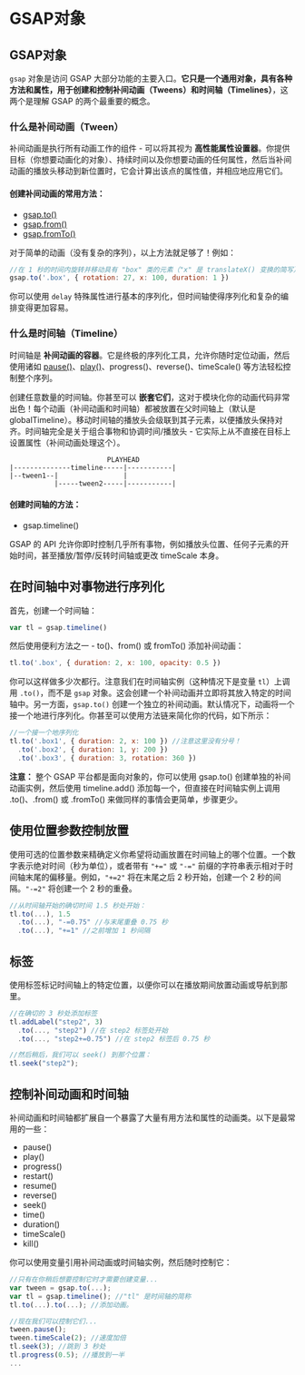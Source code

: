 # GSAP对象

## GSAP对象

`gsap` 对象是访问 GSAP 大部分功能的主要入口。**它只是一个通用对象，具有各种方法和属性，用于创建和控制补间动画（Tweens）和时间轴（Timelines）**，这两个是理解 GSAP 的两个最重要的概念。



### 什么是补间动画（Tween）

补间动画是执行所有动画工作的组件 - 可以将其视为 **高性能属性设置器**。你提供目标（你想要动画化的对象）、持续时间以及你想要动画的任何属性，然后当补间动画的播放头移动到新位置时，它会计算出该点的属性值，并相应地应用它们。

#### 创建补间动画的常用方法：

- [gsap.to()](/docs/前端/工具库/Gsap/基础/gsap/methods/23.to())
- [gsap.from()](/docs/前端/工具库/Gsap/基础/gsap/methods/07.from())
- [gsap.fromTo()](/docs/前端/工具库/Gsap/基础/gsap/methods/06.fromTo())

对于简单的动画（没有复杂的序列），以上方法就足够了！例如：

```javascript
//在 1 秒的时间内旋转并移动具有 "box" 类的元素（"x" 是 translateX() 变换的简写）。
gsap.to('.box', { rotation: 27, x: 100, duration: 1 })
```

<MyIframe height="383" style="width: 100%;" scrolling="no" title="GSAP Basic Tween" src="https://codepen.io/2235762265/embed/PwqYNPN?default-tab=js%2Cresult&theme-id=41164" frameborder="no" loading="lazy" allowtransparency="true" allowfullscreen="true" >
</MyIframe>

你可以使用 `delay` 特殊属性进行基本的序列化，但时间轴使得序列化和复杂的编排变得更加容易。

### 什么是时间轴（Timeline）

时间轴是 **补间动画的容器**。它是终极的序列化工具，允许你随时定位动画，然后使用诸如 [pause()](/docs/前端/工具库/Gsap/基础/Tween/methods/10.pause())、[play()](/docs/前端/工具库/Gsap/基础/Tween/methods/12.play())、progress()、reverse()、timeScale() 等方法轻松控制整个序列。

创建任意数量的时间轴。你甚至可以 **嵌套它们**，这对于模块化你的动画代码非常出色！每个动画（补间动画和时间轴）都被放置在父时间轴上（默认是 globalTimeline）。移动时间轴的播放头会级联到其子元素，以便播放头保持对齐。时间轴完全是关于组合事物和协调时间/播放头 - 它实际上从不直接在目标上设置属性（补间动画处理这个）。

```
                        PLAYHEAD
|--------------timeline-----|-----------|
|--tween1--|                |
           |-----tween2-----|-----------|

```

#### 创建时间轴的方法：

- gsap.timeline()

GSAP 的 API 允许你即时控制几乎所有事物，例如播放头位置、任何子元素的开始时间，甚至播放/暂停/反转时间轴或更改 timeScale 本身。

## 在时间轴中对事物进行序列化

首先，创建一个时间轴：

```javascript
var tl = gsap.timeline()
```

然后使用便利方法之一 - to()、from() 或 fromTo() 添加补间动画：

```javascript
tl.to('.box', { duration: 2, x: 100, opacity: 0.5 })
```

你可以这样做多少次都行。注意我们在时间轴实例（这种情况下是变量 `tl`）上调用 `.to()`，而不是 `gsap` 对象。这会创建一个补间动画并立即将其放入特定的时间轴中。另一方面，`gsap.to()` 创建一个独立的补间动画。默认情况下，动画将一个接一个地进行序列化。你甚至可以使用方法链来简化你的代码，如下所示：

```javascript
//一个接一个地序列化
tl.to('.box1', { duration: 2, x: 100 }) //注意这里没有分号！
  .to('.box2', { duration: 1, y: 200 })
  .to('.box3', { duration: 3, rotation: 360 })
```

**注意：** 整个 GSAP 平台都是面向对象的，你可以使用 gsap.to() 创建单独的补间动画实例，然后使用 timeline.add() 添加每一个，但直接在时间轴实例上调用 .to()、.from() 或 .fromTo() 来做同样的事情会更简单，步骤更少。

## 使用位置参数控制放置

使用可选的位置参数来精确定义你希望将动画放置在时间轴上的哪个位置。一个数字表示绝对时间（秒为单位），或者带有 `"+="` 或 `"-="` 前缀的字符串表示相对于时间轴末尾的偏移量。例如，`"+=2"` 将在末尾之后 2 秒开始，创建一个 2 秒的间隔。`"-=2"` 将创建一个 2 秒的重叠。

```javascript
//从时间轴开始的确切时间 1.5 秒处开始：
tl.to(...), 1.5
  .to(...), "-=0.75" //与末尾重叠 0.75 秒
  .to(...), "+=1" //之前增加 1 秒间隔

```

## 标签

使用标签标记时间轴上的特定位置，以便你可以在播放期间放置动画或导航到那里。

```javascript
//在确切的 3 秒处添加标签
tl.addLabel("step2", 3)
  .to(..., "step2") //在 step2 标签处开始
  .to(..., "step2+=0.75") //在 step2 标签后 0.75 秒

//然后稍后，我们可以 seek() 到那个位置：
tl.seek("step2");

```

## 控制补间动画和时间轴

补间动画和时间轴都扩展自一个暴露了大量有用方法和属性的动画类。以下是最常用的一些：

- pause()
- play()
- progress()
- restart()
- resume()
- reverse()
- seek()
- time()
- duration()
- timeScale()
- kill()

你可以使用变量引用补间动画或时间轴实例，然后随时控制它：

```javascript
//只有在你稍后想要控制它时才需要创建变量...
var tween = gsap.to(...);
var tl = gsap.timeline(); //"tl" 是时间轴的简称
tl.to(...).to(...); //添加动画。

//现在我们可以控制它们...
tween.pause();
tween.timeScale(2); //速度加倍
tl.seek(3); //跳到 3 秒处
tl.progress(0.5); //播放到一半
...
```
